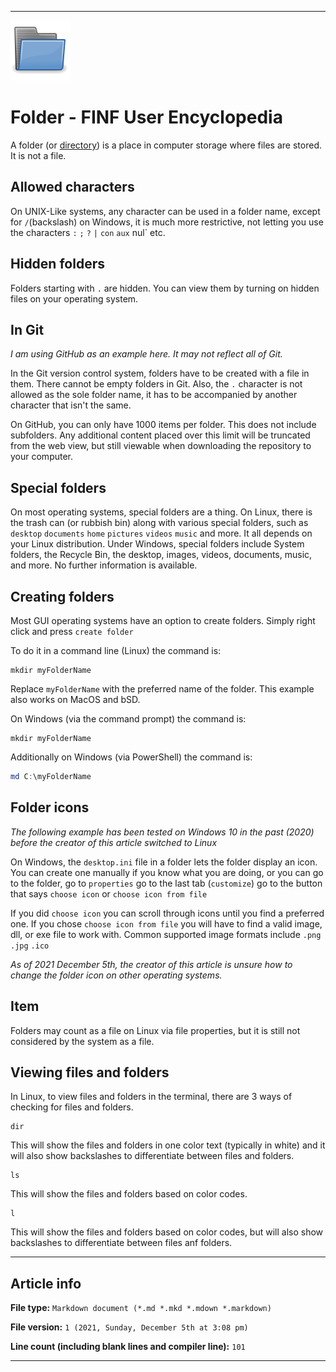 
***

![/FINF/Encyclopedia/English/Folder/Folder.svg](/FINF/Encyclopedia/English/Folder/Folder.svg)

# Folder - FINF User Encyclopedia

A folder (or [directory](/FINF/Encyclopedia/English/Directory/)) is a place in computer storage where files are stored. It is not a file.

## Allowed characters

On UNIX-Like systems, any character can be used in a folder name, except for `/`(backslash) on Windows, it is much more restrictive, not letting you use the characters `:` `;` `?` `|` `con` `aux` nul` etc.

## Hidden folders

Folders starting with `.` are hidden. You can view them by turning on hidden files on your operating system.

## In Git

_I am using GitHub as an example here. It may not reflect all of Git._

In the Git version control system, folders have to be created with a file in them. There cannot be empty folders in Git. Also, the `.` character is not allowed as the sole folder name, it has to be accompanied by another character that isn't the same.

On GitHub, you can only have 1000 items per folder. This does not include subfolders. Any additional content placed over this limit will be truncated from the web view, but still viewable when downloading the repository to your computer.

## Special folders

On most operating systems, special folders are a thing. On Linux, there is the trash can (or rubbish bin) along with various special folders, such as `desktop` `documents` `home` `pictures` `videos` `music` and more. It all depends on your Linux distribution. Under Windows, special folders include System folders, the Recycle Bin, the desktop, images, videos, documents, music, and more. No further information is available.

## Creating folders

Most GUI operating systems have an option to create folders. Simply right click and press `create folder`

To do it in a command line (Linux) the command is:

```shell
mkdir myFolderName
```

Replace `myFolderName` with the preferred name of the folder. This example also works on MacOS and bSD.

On Windows (via the command prompt) the command is:

```shell
mkdir myFolderName
```

Additionally on Windows (via PowerShell) the command is:

```powershell
md C:\myFolderName
```

## Folder icons

_The following example has been tested on Windows 10 in the past (2020) before the creator of this article switched to Linux_

On Windows, the `desktop.ini` file in a folder lets the folder display an icon. You can create one manually if you know what you are doing, or you can go to the folder, go to `properties` go to the last tab (`customize`) go to the button that says `choose icon` or `choose icon from file`

If you did `choose icon` you can scroll through icons until you find a preferred one. If you chose `choose icon from file` you will have to find a valid image, dll, or exe file to work with. Common supported image formats include `.png` `.jpg` `.ico`

_As of 2021 December 5th, the creator of this article is unsure how to change the folder icon on other operating systems._

## Item

Folders may count as a file on Linux via file properties, but it is still not considered by the system as a file.

## Viewing files and folders

In Linux, to view files and folders in the terminal, there are 3 ways of checking for files and folders.

```shell
dir
```

This will show the files and folders in one color text (typically in white) and it will also show backslashes to differentiate between files and folders.

```shell
ls
```

This will show the files and folders based on color codes.

```shell
l
```

This will show the files and folders based on color codes, but will also show backslashes to differentiate between files anf folders.

***

## Article info

**File type:** `Markdown document (*.md *.mkd *.mdown *.markdown)`

**File version:** `1 (2021, Sunday, December 5th at 3:08 pm)`

**Line count (including blank lines and compiler line):** `101`

***

